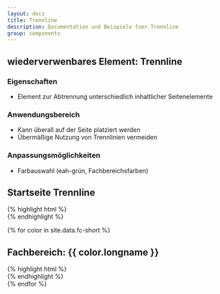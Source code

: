 ```yaml
---
layout: docs
title: Trennline
description: Documentation und Beispiele fuer Trennline
group: components
---
```


## wiederverwenbares Element: Trennline
### Eigenschaften
* Element zur Abtrennung unterschiedlich inhaltlicher Seitenelemente

### Anwendungsbereich
* Kann überall auf der Seite platziert werden
* Übermäßige Nutzung von Trennlinien vermeiden

### Anpassungsmöglichkeiten
* Farbauswahl (eah-grün, Fachbereichsfarben)

<!-- trennline -->
<section>
  <h2>Startseite Trennline</h2>
  <section class="element-wrapper line-default">
    <div class="container">
      <div class="row">
        <div class="line-wrapper">
        </div>
      </div>
    </div>
  </section>
  {% highlight html %}
  <section class="element-wrapper line-default">
    <div class="container">
      <div class="row">
        <div class="line-wrapper">
        </div>
      </div>
    </div>
  </section>
  {% endhighlight %}
</section>

<!-- Fachbereiche -->
 {% for color in site.data.fc-short %}
<section>
  <h2>Fachbereich: {{ color.longname }}</h2>
  <section class="element-wrapper line-fc-{{ color.shortname }}">
    <div class="container">
      <div class="row">
        <div class="line-wrapper">
        </div>
      </div>
    </div>
  </section>
  {% highlight html %}
  <section class="element-wrapper line-fc-{{ color.shortname }}">
    <div class="container">
      <div class="row">
        <div class="line-wrapper">
        </div>
      </div>
    </div>
  </section>
  {% endhighlight %}
</section>
 {% endfor %}
